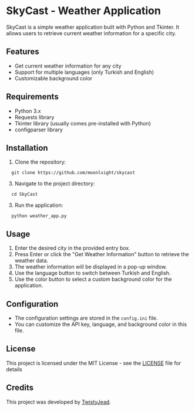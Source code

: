 # SkyCast - Weather Application

SkyCast is a simple weather application built with Python and Tkinter. It allows users to retrieve current weather information for a specific city.

## Features

- Get current weather information for any city
- Support for multiple languages (only Turkish and English)
- Customizable background color

## Requirements

- Python 3.x
- Requests library
- Tkinter library (usually comes pre-installed with Python)
- configparser library

## Installation

1. Clone the repository:

```
  git clone https://github.com/moonlxight/skycast
```

3. Navigate to the project directory:

  ```
    cd SkyCast
  ```

3. Run the application:

  ```
    python weather_app.py
  ```
## Usage

1. Enter the desired city in the provided entry box.
2. Press Enter or click the "Get Weather Information" button to retrieve the weather data.
3. The weather information will be displayed in a pop-up window.
4. Use the language button to switch between Turkish and English.
5. Use the color button to select a custom background color for the application.

## Configuration

- The configuration settings are stored in the `config.ini` file.
- You can customize the API key, language, and background color in this file.

## License

This project is licensed under the MIT License - see the [LICENSE](LICENSE) file for details

## Credits

This project was developed by [TwistyJead](https://github.com/moonlxight).
